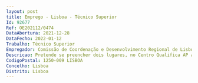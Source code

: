 ```yaml
--- 
layout: post
title: Emprego - Lisboa - Técnico Superior
Id: 92677
Ref: OE202112/0474
DataAbertura: 2021-12-28
DataFecho: 2022-01-12
Trabalho: Técnico Superior
Empregador: Comissão de Coordenação e Desenvolvimento Regional de Lisboa e Vale do Tejo
Descricao: Pretende se preencher dois lugares, no Centro Qualifica AP a funcionar na Comissão de Coordenação e Desenvolvimento Regional de Lisboa e Vale do Tejo,  para desempenho de funções de técnico de orientação, reconhecimento e validação de competências, responsável por ·       Inscrever os candidatos na plataforma SIGO (Sistema de Informação e Gestão da Oferta Educativa e Formativa) ·       Informar sobre a atuação do Centro Qualifica AP da CCDR LVT ·       Promover a orientação ao longo da vida, através da realização de sessões de informação sobre as diferentes ofertas de educação e formação existentes e de sessões de orientação, que permitam ao candidato identificar a resposta mais adequada às suas aptidões e motivações ·       Proceder ao encaminhamento do candidato para processo de reconhecimento, validação e certificação de competências (RVCC) escolar, profissional ou de dupla certificação, sempre que tal se mostrar adequado, ou para outra oferta de qualificação no âmbito do Sistema Nacional de Qualificações, de acordo com a sua experiência de vida e perfil de competências ·       Monitorizar o percurso de qualificação dos candidatos ·       Desenvolver ações de divulgação e de informação, junto dos diferentes públicos abrangidos pelo Centro Qualifica AP da CCDR LVT, sobre o papel deste Centro Qualifica AP e respetiva atuação ·       Prestar informação relativa à metodologia adotada no processo de RVCC, às técnicas e instrumentos de demonstração de competências e à prova prevista no âmbito da etapa de certificação de competências ·       Acompanhar o candidato ao longo do processo de RVCC, através da dinamização das sessões de reconhecimento, do apoio à construção do portefólio e da aplicação de instrumentos de avaliação específicos, em articulação com os formadores e ou professores ·       Integrar o júri de certificação de candidatos que desenvolveram processos de RVCC, quando se trate de certificação escolar ·       Identificar as necessidades de formação dos candidatos, em articulação com os formadores, professores e outros técnicos especializados no domínio da deficiência e incapacidade, podendo proceder, após certificação parcial, ao encaminhamento para ofertas conducentes à conclusão de uma qua
CodigoPostal: 1250-009 LISBOA
Concelho: Lisboa
Distrito: Lisboa
--- 
```

